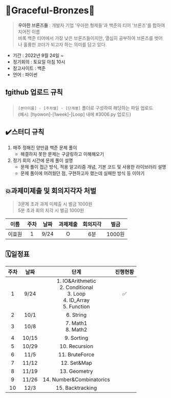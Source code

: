 # 🤎Graceful-Bronzes🤎
> **우아한 브론즈들** : 개발자 기업 '우아한 형제들'과 백준의 티어 '브론즈'를 합하여 지어진 이름  
비록 백준 티어에서 가장 낮은 브론즈들이지만, 열심히 공부하여 브론즈를 벗어나 훌륭한 코더가 되고자 하는 의미를 담고 있다.  
- 기간 : 2022년 9월 24일 ~
- 정기회의 : 토요일 아침 10시
- 참고사이트 : 백준
- 언어 : 파이썬

## ❗github 업로드 규칙
> `[본이이름] - [주차별] - [단계별]` 폴더로 구성하여 해당하는 파일 업로드  
(예시: [hyowon]-[1week]-[Loop] 내에 #3006.py 업로드)  
  
  
## ✔️스터디 규칙
1. 매주 정해진 양만큼 백준 문제 풀이
    - 해결하지 못한 문제는 구글링하고 이해해오기  
2. 정기 회의 시간에 문제 풀이 설명
    - 문제 풀이 접근 방식, 적용 알고리즘 개념, 기본 코드 및 사용한 라이브러리 설명
    - 문제 풀이에 어려웠던 점, 구현하고자 했는데 실패한 방식 등 이야기
  
  
## 💥과제미제출 및 회의지각자 처벌
> 3문제 초과 과제 미제출 시 벌금 1000원  
5분 초과 회의 지각 시 벌금 1000원  

이름 | 주차 | 날짜 | 과제제출 | 회의지각 | 벌금|  
:-:|:-:|:-:|:-:|:-:|:-:    
이효원|1|9/24|O|6분|1000원|
  
  
## 🗓️일정표
주차 | 날짜 | 단계 | 진행현황|
:-:|:-:|:-:|:-:
1 | 9/24 | 1. IO&Arithmetic<br/>2. Conditional<br/>3. Loop<br/>4. ID_Array<br/>5. Function | ✅  
2 | 10/1 | 6. String | |
3 | 10/8 | 7. Math1<br/>8. Math2 | |
4 | 10/15 | 9. Sorting | |
5 | 10/29 | 10. Recursion | |
6 | 11/5 | 11. BruteForce | |
7 | 11/12 | 12. Set&Map | |
8 | 11/19 | 13. Geometry | |
9 | 11/26 | 14. Number&Combinatorics | |
10 | 12/3 | 15. Backtracking | |




